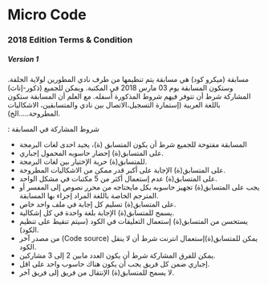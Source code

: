

#                                                              Micro Code
###                                                  2018 Edition Terms & Condition
#####                                                          Version 1


مسابقة (ميكرو كود) هي مسابقة يتم تنظيمها من طرف نادي المطورين لولاية الجلفة. وستكون المسابقة يوم 03 مارس 2018 في المكتبة. ويمكن للجميع (ذكور-إناث) المشاركة شرط أن تتوفر فيهم شروط المذكورة أسفله. مع العلم أن المسابقة ستكون باللغة العربية (إستمارة التسجيل،الاتصال بين نادي والمتسابقين، الاشكاليات المطروحة…..الخ).

: شروط المشاركة في المسابقة 

* المسابقة مفتوحة للجميع شرط أن يكون المتسابق (ة)، يجيد احدى لغات البرمجة
* على المتسابق(ة) إحضار حاسوبه المحمول إجباري. 
* للمتسابق(ة) حرية الإختيار بين لغات البرمجة.
* على المتسابق(ة) الإجابة على أكبر قدر ممكن من الاشكاليات المطروحة.
* على المتسابق(ة) عدم إستعمال أكثر من 5 مكتبات في مشكل الواحد.
* يجب على المتسابق(ة) تجهيز حاسوبه بكل مايحتاجه من محرر نصوص إلى المفسر أو المترجم الخاصة باللغة المراد إجراء بها المسابقة.
* على المتسابق(ة) تسليم كل إجابة في ملف واحد خاص.
* يسمح للمتسابق(ة) الإجابة بلغة واحدة في كل إشكالية.
* يستحسن من المتسابق(ة) إستعمال التعليقات في الكود (سيتم تنقيط على تنظيم الكود).
* من مصدر آخر (Code source) يمكن للمتسابق(ة)إستعمال انترنت شرط أن لا ينقل الكود.
* يمكن للفرق المشاركة شرط أن يكون العدد مابين 2 إلى 3 مشاركين.
* إجباري ضمن كل فريق يجب أن يكون هناك حاسوب واحد على اقل.
* لا يسمح للمتسابق(ة) الإنتقال من فريق إلى فريق آخر.


